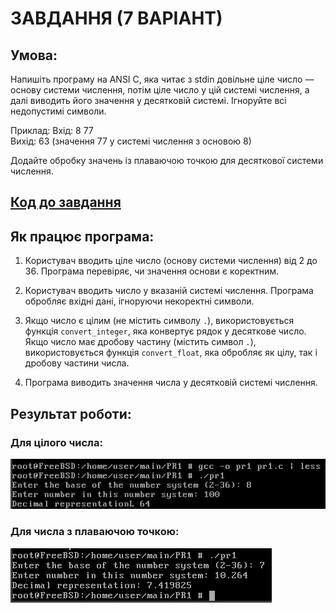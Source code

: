 # ЗАВДАННЯ (7 ВАРІАНТ)

## Умова:

Напишіть програму на ANSI C, яка читає з stdin довільне ціле число — основу системи числення, потім ціле число у цій системі числення, а далі виводить його значення у десятковій системі. Ігноруйте всі недопустимі символи.

Приклад:
Вхід:   8 77   
Вихід:  63 (значення 77 у системі числення з основою 8)

Додайте обробку значень із плаваючою точкою для десяткової системи числення.

## [Код до завдання](task_files/task.c)

## Як працює програма:

1. Користувач вводить ціле число (основу системи числення) від 2 до 36. Програма перевіряє, чи значення основи є коректним.

2. Користувач вводить число у вказаній системі числення. Програма обробляє вхідні дані, ігноруючи некоректні символи.

3. Якщо число є цілим (не містить символу `.`), використовується функція `convert_integer`, яка конвертує рядок у десяткове число. Якщо число має дробову частину (містить символ `.`), використовується функція `convert_float`, яка обробляє як цілу, так і дробову частини числа.

4. Програма виводить значення числа у десятковій системі числення.

## Результат роботи:

### Для цілого числа:

![](task_files/int.png)

### Для числа з плаваючою точкою:

![](task_files/double.png)

